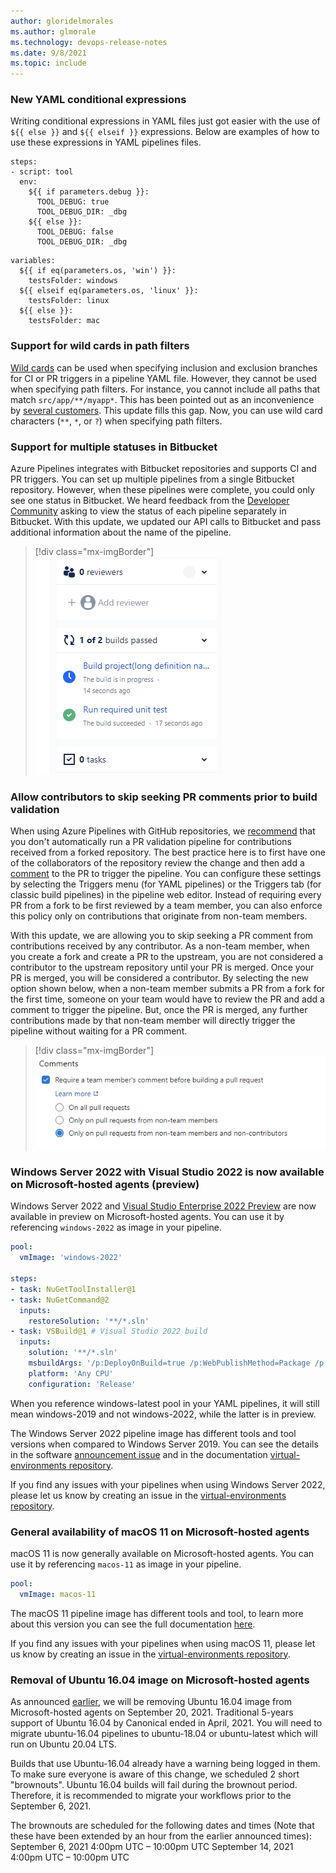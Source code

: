 ```yaml
---
author: gloridelmorales
ms.author: glmorale
ms.technology: devops-release-notes
ms.date: 9/8/2021
ms.topic: include
---
```


### New YAML conditional expressions

Writing conditional expressions in YAML files just got easier with the use of `${{ else }}` and `${{ elseif }}` expressions. Below are examples of how to use these expressions in YAML pipelines files. 

```
steps:
- script: tool
  env:
    ${{ if parameters.debug }}:
      TOOL_DEBUG: true
      TOOL_DEBUG_DIR: _dbg
    ${{ else }}:
      TOOL_DEBUG: false
      TOOL_DEBUG_DIR: _dbg
```

```
variables:
  ${{ if eq(parameters.os, 'win') }}:
    testsFolder: windows
  ${{ elseif eq(parameters.os, 'linux' }}:
    testsFolder: linux
  ${{ else }}:
    testsFolder: mac
```

### Support for wild cards in path filters

[Wild cards](https://docs.microsoft.com/azure/devops/pipelines/repos/azure-repos-git?view=azure-devops&tabs=yaml#wildcards) can be used when specifying inclusion and exclusion branches for CI or PR triggers in a pipeline YAML file. However, they cannot be used when specifying path filters. For instance, you cannot include all paths that match `src/app/**/myapp*`. This has been pointed out as an inconvenience by [several customers](https://developercommunity.visualstudio.com/t/support-wildcards-in-trigger-path-filters-1/366363). This update fills this gap. Now, you can use wild card characters (`**`, `*`, or `?`) when specifying path filters.
### Support for multiple statuses in Bitbucket

Azure Pipelines integrates with Bitbucket repositories and supports CI and PR triggers. You can set up multiple pipelines from a single Bitbucket repository. However, when these pipelines were complete, you could only see one status in Bitbucket. We heard feedback from the [Developer Community](https://developercommunity.visualstudio.com/t/Bitbucket-Build-Status-with-Multiple-Pip/928225) asking to view the status of each pipeline separately in Bitbucket. With this update, we updated our API calls to Bitbucket and pass additional information about the name of the pipeline.

> [!div class="mx-imgBorder"]
> ![Build status](../../media/192-pipelines-01.png)
### Allow contributors to skip seeking PR comments prior to build validation

When using Azure Pipelines with GitHub repositories, we [recommend](https://docs.microsoft.com/azure/devops/pipelines/repos/github?view=azure-devops&tabs=yaml#contributions-from-forks) that you don't automatically run a PR validation pipeline for contributions received from a forked repository. The best practice here is to first have one of the collaborators of the repository review the change and then add a [comment](https://docs.microsoft.com/azure/devops/pipelines/repos/github?view=azure-devops&tabs=yaml#comment-triggers) to the PR to trigger the pipeline. You can configure these settings by selecting the Triggers menu (for YAML pipelines) or the Triggers tab (for classic build pipelines) in the pipeline web editor. Instead of requiring every PR from a fork to be first reviewed by a team member, you can also enforce this policy only on contributions that originate from non-team members.

With this update, we are allowing you to skip seeking a PR comment from contributions received by any contributor. As a non-team member, when you create a fork and create a PR to the upstream, you are not considered a contributor to the upstream repository until your PR is merged. Once your PR is merged, you will be considered a contributor. By selecting the new option shown below, when a non-team member submits a PR from a fork for the first time, someone on your team would have to review the PR and add a comment to trigger the pipeline. But, once the PR is merged, any further contributions made by that non-team member will directly trigger the pipeline without waiting for a PR comment.

> [!div class="mx-imgBorder"]
> ![Require a team member's comment before building a pull request](../../media/192-pipelines-03.png)

### Windows Server 2022 with Visual Studio 2022 is now available on Microsoft-hosted agents (preview)

Windows Server 2022 and [Visual Studio Enterprise 2022 Preview](https://visualstudio.microsoft.com/vs/preview/) are now available in preview on Microsoft-hosted agents. You can use it by referencing `windows-2022` as image in your pipeline.

```yaml
pool:
  vmImage: 'windows-2022'

steps:
- task: NuGetToolInstaller@1
- task: NuGetCommand@2
  inputs:
    restoreSolution: '**/*.sln'
- task: VSBuild@1 # Visual Studio 2022 build
  inputs:
    solution: '**/*.sln'
    msbuildArgs: '/p:DeployOnBuild=true /p:WebPublishMethod=Package /p:PackageAsSingleFile=true /p:SkipInvalidConfigurations=true /p:DesktopBuildPackageLocation="$(build.artifactStagingDirectory)\WebApp.zip" /p:DeployIisAppPath="Default Web Site"'
    platform: 'Any CPU'
    configuration: 'Release'
```

When you reference windows-latest pool in your YAML pipelines, it will still mean windows-2019 and not windows-2022, while the latter is in preview.

The Windows Server 2022 pipeline image has different tools and tool versions when compared to Windows Server 2019. You can see the details in the software [announcement issue](https://github.com/actions/virtual-environments/issues/3949) and in the documentation [virtual-environments repository](https://github.com/actions/virtual-environments/blob/main/images/win/Windows2022-Readme.md).

If you find any issues with your pipelines when using Windows Server 2022, please let us know by creating an issue in the [virtual-environments repository](https://github.com/actions/virtual-environments/blob/main/docs/software-and-images-guidelines.md).

### General availability of macOS 11 on Microsoft-hosted agents

macOS 11 is now generally available on Microsoft-hosted agents. You can use it by referencing `macos-11` as image in your pipeline.

```yaml
pool:
  vmImage: macos-11
```

The macOS 11 pipeline image has different tools and tool, to learn more about this version you can see the full documentation [here](https://github.com/actions/virtual-environments/blob/main/images/macos/macos-11-Readme.md).

If you find any issues with your pipelines when using macOS 11, please let us know by creating an issue in the [virtual-environments repository](https://github.com/actions/virtual-environments/blob/main/docs/software-and-images-guidelines.md).

### Removal of Ubuntu 16.04 image on Microsoft-hosted agents

As announced [earlier](https://docs.microsoft.com/azure/devops/release-notes/2021/pipelines/sprint-187-update#ubuntu-1604-will-be-removed-from-microsoft-hosted-pools-in-september-2021), we will be removing Ubuntu 16.04 image from Microsoft-hosted agents on September 20, 2021. Traditional 5-years support of Ubuntu 16.04 by Canonical ended in April, 2021. You will need to migrate ubuntu-16.04 pipelines to ubuntu-18.04 or ubuntu-latest which will run on Ubuntu 20.04 LTS.

Builds that use Ubuntu-16.04 already have a warning being logged in them. To make sure everyone is aware of this change, we scheduled 2 short "brownouts". Ubuntu 16.04 builds will fail during the brownout period. Therefore, it is recommended to migrate your workflows prior to the September 6, 2021.

The brownouts are scheduled for the following dates and times (Note that these have been extended by an hour from the earlier announced times):
September 6, 2021 4:00pm UTC – 10:00pm UTC
September 14, 2021 4:00pm UTC – 10:00pm UTC
